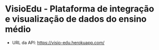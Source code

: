 # VisioEdu - Plataforma de integração e visualização de dados do ensino médio 

- URL da API: https://visio-edu.herokuapp.com/
